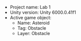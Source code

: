 <!-- UNITY CODE ASSIST INSTRUCTIONS START -->
- Project name: Lab 1
- Unity version: Unity 6000.0.41f1
- Active game object:
  - Name: Asteroid
  - Tag: Obstacle
  - Layer: Obstacle
<!-- UNITY CODE ASSIST INSTRUCTIONS END -->